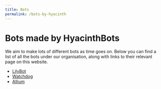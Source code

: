 ```yaml
---
title: Bots
permalink: /bots-by-hyacinth
---
```

# Bots made by HyacinthBots

We aim to make lots of different bots as time goes on. Below you can find a list of all the bots under our organisation,
along with links to their relevant page on this website.

* [LilyBot](docs/bots/lily.md)
* [Watchdog](docs/bots/watchdog.md)
* [Allium](docs/bots/allium.md)
